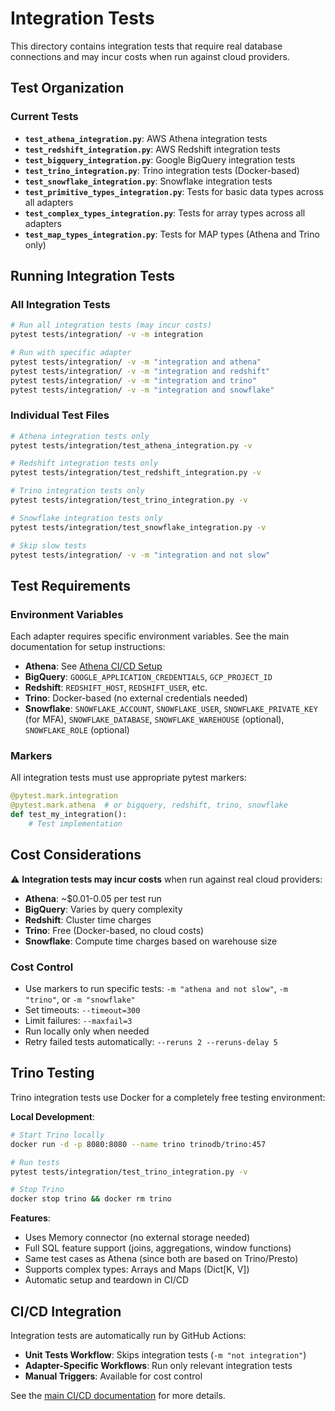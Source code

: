 # Integration Tests

This directory contains integration tests that require real database connections and may incur costs when run against cloud providers.

## Test Organization

### Current Tests
- **`test_athena_integration.py`**: AWS Athena integration tests
- **`test_redshift_integration.py`**: AWS Redshift integration tests
- **`test_bigquery_integration.py`**: Google BigQuery integration tests
- **`test_trino_integration.py`**: Trino integration tests (Docker-based)
- **`test_snowflake_integration.py`**: Snowflake integration tests
- **`test_primitive_types_integration.py`**: Tests for basic data types across all adapters
- **`test_complex_types_integration.py`**: Tests for array types across all adapters
- **`test_map_types_integration.py`**: Tests for MAP types (Athena and Trino only)

## Running Integration Tests

### All Integration Tests
```bash
# Run all integration tests (may incur costs)
pytest tests/integration/ -v -m integration

# Run with specific adapter
pytest tests/integration/ -v -m "integration and athena"
pytest tests/integration/ -v -m "integration and redshift"
pytest tests/integration/ -v -m "integration and trino"
pytest tests/integration/ -v -m "integration and snowflake"
```

### Individual Test Files
```bash
# Athena integration tests only
pytest tests/integration/test_athena_integration.py -v

# Redshift integration tests only
pytest tests/integration/test_redshift_integration.py -v

# Trino integration tests only
pytest tests/integration/test_trino_integration.py -v

# Snowflake integration tests only
pytest tests/integration/test_snowflake_integration.py -v

# Skip slow tests
pytest tests/integration/ -v -m "integration and not slow"
```

## Test Requirements

### Environment Variables
Each adapter requires specific environment variables. See the main documentation for setup instructions:

- **Athena**: See [Athena CI/CD Setup](../../.github/ATHENA_CICD_SETUP.md)
- **BigQuery**: `GOOGLE_APPLICATION_CREDENTIALS`, `GCP_PROJECT_ID`
- **Redshift**: `REDSHIFT_HOST`, `REDSHIFT_USER`, etc.
- **Trino**: Docker-based (no external credentials needed)
- **Snowflake**: `SNOWFLAKE_ACCOUNT`, `SNOWFLAKE_USER`, `SNOWFLAKE_PRIVATE_KEY` (for MFA), `SNOWFLAKE_DATABASE`, `SNOWFLAKE_WAREHOUSE` (optional), `SNOWFLAKE_ROLE` (optional)

### Markers
All integration tests must use appropriate pytest markers:

```python
@pytest.mark.integration
@pytest.mark.athena  # or bigquery, redshift, trino, snowflake
def test_my_integration():
    # Test implementation
```

## Cost Considerations

⚠️ **Integration tests may incur costs** when run against real cloud providers:

- **Athena**: ~$0.01-0.05 per test run
- **BigQuery**: Varies by query complexity
- **Redshift**: Cluster time charges
- **Trino**: Free (Docker-based, no cloud costs)
- **Snowflake**: Compute time charges based on warehouse size

### Cost Control
- Use markers to run specific tests: `-m "athena and not slow"`, `-m "trino"`, or `-m "snowflake"`
- Set timeouts: `--timeout=300`
- Limit failures: `--maxfail=3`
- Run locally only when needed
- Retry failed tests automatically: `--reruns 2 --reruns-delay 5`

## Trino Testing

Trino integration tests use Docker for a completely free testing environment:

**Local Development**:
```bash
# Start Trino locally
docker run -d -p 8080:8080 --name trino trinodb/trino:457

# Run tests
pytest tests/integration/test_trino_integration.py -v

# Stop Trino
docker stop trino && docker rm trino
```

**Features**:
- Uses Memory connector (no external storage needed)
- Full SQL feature support (joins, aggregations, window functions)
- Same test cases as Athena (since both are based on Trino/Presto)
- Supports complex types: Arrays and Maps (Dict[K, V])
- Automatic setup and teardown in CI/CD

## CI/CD Integration

Integration tests are automatically run by GitHub Actions:

- **Unit Tests Workflow**: Skips integration tests (`-m "not integration"`)
- **Adapter-Specific Workflows**: Run only relevant integration tests
- **Manual Triggers**: Available for cost control

See the [main CI/CD documentation](../../.github/ATHENA_CICD_SETUP.md) for more details.
